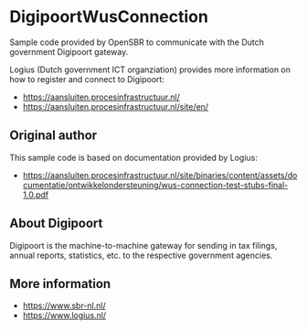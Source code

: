 # DigipoortWusConnection
Sample code provided by OpenSBR to communicate with the Dutch government Digipoort gateway.

Logius (Dutch government ICT organziation) provides more information on how to register and connect to Digipoort:
* https://aansluiten.procesinfrastructuur.nl/
* https://aansluiten.procesinfrastructuur.nl/site/en/

## Original author
This sample code is based on documentation provided by Logius:
* https://aansluiten.procesinfrastructuur.nl/site/binaries/content/assets/documentatie/ontwikkelondersteuning/wus-connection-test-stubs-final-1.0.pdf

## About Digipoort
Digipoort is the machine-to-machine gateway for sending in tax filings, annual reports, statistics, etc. to the respective government agencies.

## More information
* https://www.sbr-nl.nl/
* https://www.logius.nl/
